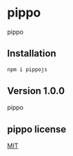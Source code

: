 # pippo

pippo

## Installation

```bash
npm i pippojs
```

## Version 1.0.0
pippo

## pippo license
[MIT](https://choosealicense.com/licenses/mit/)
